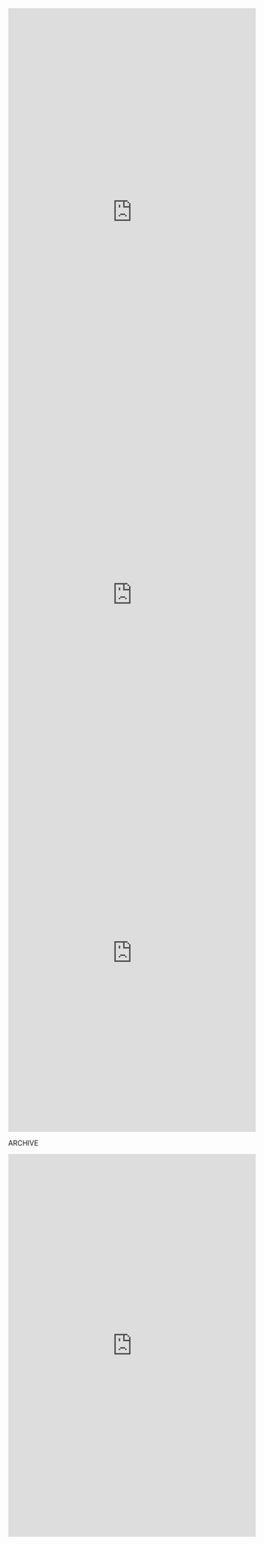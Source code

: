 <center><iframe src="https://public.tableau.com/views/COVID-19CommunityProfilesMay11/Dashboard1?:display_count=y&publish=yes&:origin=viz_share_link" width="100%" height="827" frameborder="0"></iframe></center>


<center><iframe src="https://public.tableau.com/views/KeyHealthSocialCharacterisitcsofAffectedCommunities/Dashboard1?:display_count=y&publish=yes&:origin=viz_share_link" width="100%" height="727" frameborder="0"></iframe></center>

<center><iframe src="https://public.tableau.com/views/KeyHealthSocialCharacterisitcsofAffectedCommunities/Dashboard2?:display_count=y&publish=yes&:origin=viz_share_link" width="100%" height="727" frameborder="0"></iframe></center>


ARCHIVE
<center><iframe src="https://public.tableau.com/views/COVID-19DefiningHealthDisparities_15888089233180/Dashboard1?:display_count=y&publish=yes&:origin=viz_share_link" width="100%" height="777" frameborder="0"></iframe></center>
